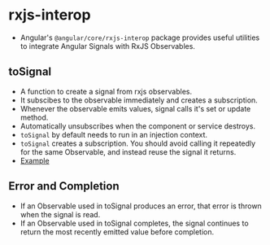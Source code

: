 # rxjs-interop

- Angular's `@angular/core/rxjs-interop` package provides useful utilities to integrate Angular Signals with RxJS Observables.


## toSignal

- A function to create a signal from rxjs observables.
- It subscibes to the observable immediately and creates a subscription.
- Whenever the observable emits values, signal calls it's set or update method.
- Automatically unsubscribes when the component or service destroys.
- `toSignal` by default needs to run in an injection context.
- `toSignal` creates a subscription. You should avoid calling it repeatedly for the same Observable, and instead reuse the signal it returns.
- [Example](https://angular.dev/guide/signals/rxjs-interop#tosignal)

## Error and Completion

- If an Observable used in toSignal produces an error, that error is thrown when the signal is read.
- If an Observable used in toSignal completes, the signal continues to return the most recently emitted value before completion.




